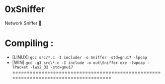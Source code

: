 # 0xSniffer
Network Sniffer 👃

Compiling :
=====================================================================================
* [LINUX] `gcc src/*.c -I include/ -o Sniffer -std=gnu17 -lpcap`
* [WIN]   `gcc -g3 src\*.c -I include -o out\Sniffer.exe -lwpcap -lPacket -lws2_32 -std=gnu17`
=====================================================================================
